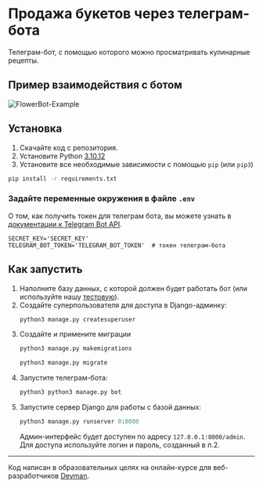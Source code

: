 # Продажа букетов через телеграм-бота

Телеграм-бот, с помощью которого можно просматривать кулинарные рецепты.

## Пример взаимодействия с ботом

![FlowerBot-Example]()

## Установка

1. Скачайте код с репозитория.
2. Установите Python [3.10.12](https://www.python.org/downloads/release/python-31012/)
3. Установите все необходимые зависимости с помощью `pip` (или `pip3`)

```bash
pip install -r requirements.txt
```

### Задайте переменные окружения в файле `.env`
О том, как получить токен для телеграм бота, вы можете узнать в [документации к Telegram Bot API](https://core.telegram.org/bots/features#botfather).

```
SECRET_KEY='SECRET_KEY'
TELEGRAM_BOT_TOKEN='TELEGRAM_BOT_TOKEN'  # токен телеграм-бота
```

## Как запустить

1. Наполните базу данных, с которой должен будет работать бот (или используйте нашу [тестовую]()).
2. Создайте суперпользователя для доступа в Django-админку:
    ```python
    python3 manage.py createsuperuser
    ```
3. Создайте и примените миграции
    ```python
    python3 manage.py makemigrations
    ```
    ```python
    python3 manage.py migrate
    ```
4. Запустите телеграм-бота:
    ```python
    python3 python3 manage.py bot
    ```
5. Запустите сервер Django для работы с базой данных:
    ```python
    python3 manage.py runserver 0:8000
    ```
    Админ-интерфейс будет доступен по адресу `127.0.0.1:8000/admin`.<br>
    Для доступа используйте логин и пароль, созданный в п.2.
***
Код написан в образовательных целях на онлайн-курсе для веб-разработчиков [Devman](dvmn.org).
